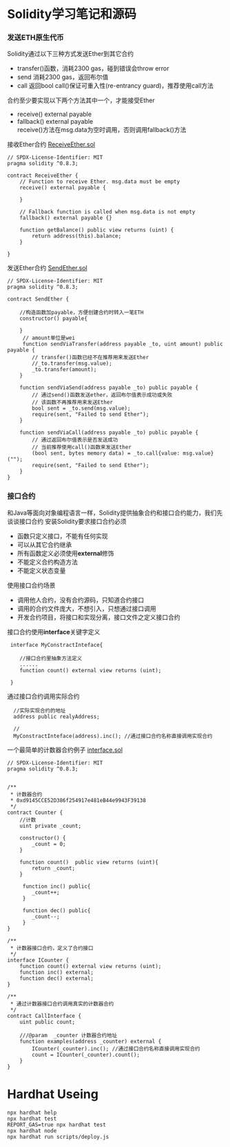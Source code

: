 
# Solidity学习笔记和源码

### 发送ETH原生代币
Solidity通过以下三种方式发送Ether到其它合约
- transfer()函数，消耗2300 gas，碰到错误会throw error
- send 消耗2300 gas，返回布尔值
- call 返回bool
call()保证可重入性(re-entrancy guard)，推荐使用call方法

合约至少要实现以下两个方法其中一个，才能接受Ether
- receive() external payable
- fallback() external payable  
receive()方法在msg.data为空时调用，否则调用fallback()方法

接收Ether合约 [ReceiveEther.sol](contracts/basic-learning/transfer/ReceiveEther.sol)
```solidity
// SPDX-License-Identifier: MIT
pragma solidity ^0.8.3;

contract ReceiveEther {
    // Function to receive Ether. msg.data must be empty
    receive() external payable {
        
    }

    // Fallback function is called when msg.data is not empty
    fallback() external payable {}

    function getBalance() public view returns (uint) {
        return address(this).balance;
    }

}

```


发送Ether合约 [SendEther.sol](contracts/basic-learning/transfer/SendEther.sol)
```solidity
// SPDX-License-Identifier: MIT
pragma solidity ^0.8.3;

contract SendEther {

    //构造函数加payable，方便创建合约时转入一笔ETH 
    constructor() payable{
        
    } 
     // amount单位是wei
     function sendViaTransfer(address payable _to, uint amount) public payable {
        // transfer()函数已经不在推荐用来发送Ether
        //_to.transfer(msg.value);
        _to.transfer(amount);
    }

    function sendViaSend(address payable _to) public payable {
        // 通过send()函数发送ether，返回布尔值表示成功或失败 
        // 该函数不再推荐用来发送Ether
        bool sent = _to.send(msg.value);
        require(sent, "Failed to send Ether");
    }

    function sendViaCall(address payable _to) public payable {
        // 通过返回布尔值表示是否发送成功
        // 当前推荐使用call()函数来发送Ether
        (bool sent, bytes memory data) = _to.call{value: msg.value}("");
        require(sent, "Failed to send Ether");
    }
}
```


### 接口合约
和Java等面向对象编程语言一样，Solidity提供抽象合约和接口合约能力，我们先谈谈接口合约
安装Solidity要求接口合约必须
- 函数只定义接口，不能有任何实现
- 可以从其它合约继承
- 所有函数定义必须使用**external**修饰
- 不能定义合约构造方法
- 不能定义状态变量

使用接口合约场景
- 调用他人合约，没有合约源码，只知道合约接口
- 调用的合约文件庞大，不想引入，只想通过接口调用
- 开发合约项目，将接口和实现分离，接口文件之定义接口合约

接口合约使用**interface**关键字定义
```
 interface MyConstractInteface{

    //接口合约里抽象方法定义
    ......
    function count() external view returns (uint);
    
 }
```

通过接口合约调用实际合约
```
  //实际实现合约的地址
  address public realyAddress;
  
  //
  MyConstractInteface(address).inc(); //通过接口合约名称直接调用实现合约
```

一个最简单的计数器合约例子  [interface.sol](contracts/basic-learning/interface.sol)

```solidity
// SPDX-License-Identifier: MIT
pragma solidity ^0.8.3;


/**
 * 计数器合约
 * 0xd9145CCE52D386f254917e481eB44e9943F39138
 */
contract Counter {
    //计数
    uint private _count;

    constructor() {
        _count = 0;
    }

    function count()  public view returns (uint){
        return _count;
    }

     function inc() public{
        _count++;
     }

     function dec() public{
        _count--;
     }
}

/**
 * 计数器接口合约，定义了合约接口
 */
interface ICounter {
    function count() external view returns (uint);
    function inc() external;
    function dec() external;
}

/**
 * 通过计数器接口合约调用真实的计数器合约
 */
contract CallInterface {
    uint public count;

    ///@param  _counter 计数器合约地址
    function examples(address _counter) external {
        ICounter(_counter).inc(); //通过接口合约名称直接调用实现合约
        count = ICounter(_counter).count();
    }
}

```



# Hardhat Useing 
```shell
npx hardhat help
npx hardhat test
REPORT_GAS=true npx hardhat test
npx hardhat node
npx hardhat run scripts/deploy.js
```
